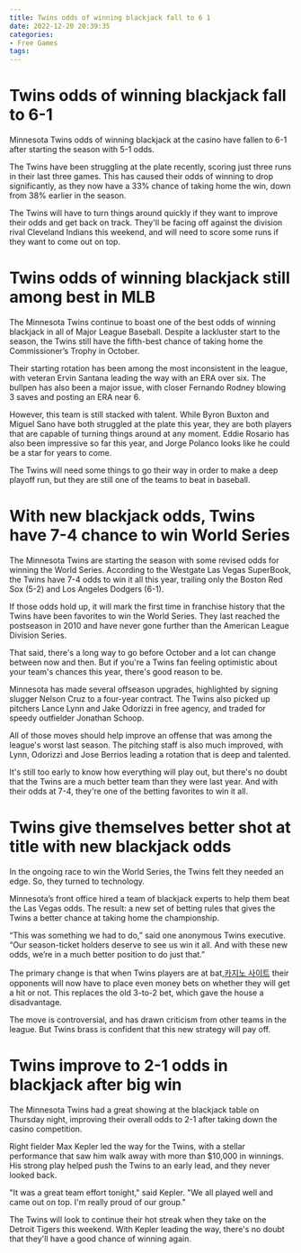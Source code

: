 ```yaml
---
title: Twins odds of winning blackjack fall to 6 1
date: 2022-12-20 20:39:35
categories:
- Free Games
tags:
---
```



#  Twins odds of winning blackjack fall to 6-1

Minnesota Twins odds of winning blackjack at the casino have fallen to 6-1 after starting the season with 5-1 odds.

The Twins have been struggling at the plate recently, scoring just three runs in their last three games. This has caused their odds of winning to drop significantly, as they now have a 33% chance of taking home the win, down from 38% earlier in the season.

The Twins will have to turn things around quickly if they want to improve their odds and get back on track. They'll be facing off against the division rival Cleveland Indians this weekend, and will need to score some runs if they want to come out on top.

#  Twins odds of winning blackjack still among best in MLB

The Minnesota Twins continue to boast one of the best odds of winning blackjack in all of Major League Baseball. Despite a lackluster start to the season, the Twins still have the fifth-best chance of taking home the Commissioner’s Trophy in October.

Their starting rotation has been among the most inconsistent in the league, with veteran Ervin Santana leading the way with an ERA over six. The bullpen has also been a major issue, with closer Fernando Rodney blowing 3 saves and posting an ERA near 6.

However, this team is still stacked with talent. While Byron Buxton and Miguel Sano have both struggled at the plate this year, they are both players that are capable of turning things around at any moment. Eddie Rosario has also been impressive so far this year, and Jorge Polanco looks like he could be a star for years to come.

The Twins will need some things to go their way in order to make a deep playoff run, but they are still one of the teams to beat in baseball.

#  With new blackjack odds, Twins have 7-4 chance to win World Series

The Minnesota Twins are starting the season with some revised odds for winning the World Series. According to the Westgate Las Vegas SuperBook, the Twins have 7-4 odds to win it all this year, trailing only the Boston Red Sox (5-2) and Los Angeles Dodgers (6-1).

If those odds hold up, it will mark the first time in franchise history that the Twins have been favorites to win the World Series. They last reached the postseason in 2010 and have never gone further than the American League Division Series.

That said, there's a long way to go before October and a lot can change between now and then. But if you're a Twins fan feeling optimistic about your team's chances this year, there's good reason to be.

Minnesota has made several offseason upgrades, highlighted by signing slugger Nelson Cruz to a four-year contract. The Twins also picked up pitchers Lance Lynn and Jake Odorizzi in free agency, and traded for speedy outfielder Jonathan Schoop.

All of those moves should help improve an offense that was among the league's worst last season. The pitching staff is also much improved, with Lynn, Odorizzi and Jose Berrios leading a rotation that is deep and talented.

It's still too early to know how everything will play out, but there's no doubt that the Twins are a much better team than they were last year. And with their odds at 7-4, they're one of the betting favorites to win it all.

#  Twins give themselves better shot at title with new blackjack odds

In the ongoing race to win the World Series, the Twins felt they needed an edge. So, they turned to technology.

Minnesota’s front office hired a team of blackjack experts to help them beat the Las Vegas odds. The result: a new set of betting rules that gives the Twins a better chance at taking home the championship.

“This was something we had to do,” said one anonymous Twins executive. “Our season-ticket holders deserve to see us win it all. And with these new odds, we’re in a much better position to do just that.”

The primary change is that when Twins players are at bat,[카지노 사이트](https://choegocasino.com/) their opponents will now have to place even money bets on whether they will get a hit or not. This replaces the old 3-to-2 bet, which gave the house a disadvantage.

The move is controversial, and has drawn criticism from other teams in the league. But Twins brass is confident that this new strategy will pay off.

#  Twins improve to 2-1 odds in blackjack after big win

The Minnesota Twins had a great showing at the blackjack table on Thursday night, improving their overall odds to 2-1 after taking down the casino competition.

Right fielder Max Kepler led the way for the Twins, with a stellar performance that saw him walk away with more than $10,000 in winnings. His strong play helped push the Twins to an early lead, and they never looked back.

"It was a great team effort tonight," said Kepler. "We all played well and came out on top. I'm really proud of our group."

The Twins will look to continue their hot streak when they take on the Detroit Tigers this weekend. With Kepler leading the way, there's no doubt that they'll have a good chance of winning again.